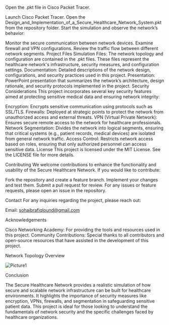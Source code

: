 Open the .pkt file in Cisco Packet Tracer.

Launch Cisco Packet Tracer.
Open the Design_and_Implementation_of_a_Secure_Healthcare_Network_System.pkt from the repository folder.
Start the simulation and observe the network’s behavior:

Monitor the secure communication between network devices.
Examine firewall and VPN configurations.
Review the traffic flow between different network segments.
Project Files
Simulation Files: The network topology and configuration are contained in the .pkt files. These files represent the healthcare network's infrastructure, security measures, and configuration settings.
Documentation: Detailed descriptions of the network design, configurations, and security practices used in this project.
Presentation: PowerPoint presentation that summarizes the network’s architecture, design rationale, and security protocols implemented in the project.
Security Considerations
This project incorporates several key security features aimed at protecting sensitive medical data and ensuring network integrity:

Encryption: Encrypts sensitive communication using protocols such as SSL/TLS.
Firewalls: Deployed at strategic points to protect the network from unauthorized access and external threats.
VPN (Virtual Private Network): Ensures secure remote access to the network for healthcare professionals.
Network Segmentation: Divides the network into logical segments, ensuring that critical systems (e.g., patient records, medical devices) are isolated from general network traffic.
Access Control: Restricts network access based on roles, ensuring that only authorized personnel can access sensitive data.
License
This project is licensed under the MIT License. See the LICENSE file for more details.

Contributing
We welcome contributions to enhance the functionality and usability of the Secure Healthcare Network. If you would like to contribute:

Fork the repository and create a feature branch.
Implement your changes and test them.
Submit a pull request for review.
For any issues or feature requests, please open an issue in the repository.

Contact
For any inquiries regarding the project, please reach out:

Email: sohaibrafiqlound@gmail.com

Acknowledgements

Cisco Networking Academy: For providing the tools and resources used in this project.
Community Contributions: Special thanks to all contributors and open-source resources that have assisted in the development of this project.

Network Topology Overview

![Picture1](https://github.com/user-attachments/assets/5b93b782-572b-4ec4-94cb-f0429dd8bed4)




Conclusion

The Secure Healthcare Network provides a realistic simulation of how secure and scalable network infrastructure can be built for healthcare environments. It highlights the importance of security measures like encryption, VPNs, firewalls, and segmentation in safeguarding sensitive patient data. This project is ideal for those looking to understand the fundamentals of network security and the specific challenges faced by healthcare organizations.

